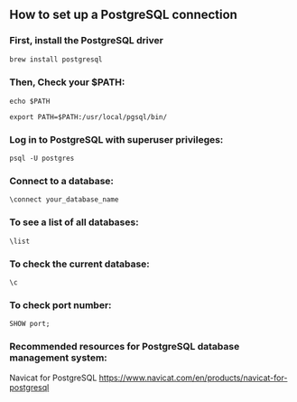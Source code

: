 ## How to set up a PostgreSQL connection

### First, install the PostgreSQL driver

```bash 
brew install postgresql
```

### Then, Check your $PATH:
```
echo $PATH

export PATH=$PATH:/usr/local/pgsql/bin/
```

### Log in to PostgreSQL with superuser privileges:
```
psql -U postgres
```

### Connect to a database:
```
\connect your_database_name
```

### To see a list of all databases:
```
\list
```

### To check the current database:
```
\c
``` 

### To check port number:
```
SHOW port;
```

### Recommended resources for PostgreSQL database management system:
Navicat for PostgreSQL
https://www.navicat.com/en/products/navicat-for-postgresql






